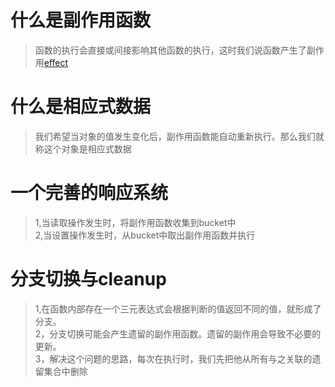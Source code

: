 <!--
 * @Author: wxxyanmei 736692897@qq.com
 * @Date: 2022-10-19 22:47:16
 * @LastEditors: wxxyanmei 736692897@qq.com
 * @LastEditTime: 2022-10-21 23:35:40
 * @FilePath: \vue设计与实现\第四章-相应系统的作用与实现总结.md
 * @Description: 这是默认设置,请设置`customMade`, 打开koroFileHeader查看配置 进行设置: https://github.com/OBKoro1/koro1FileHeader/wiki/%E9%85%8D%E7%BD%AE
-->
# 什么是副作用函数
>函数的执行会直接或间接影响其他函数的执行，这时我们说函数产生了副作用[effect](./effect.js)
# 什么是相应式数据
>我们希望当对象的值发生变化后，副作用函数能自动重新执行。那么我们就称这个对象是相应式数据
# 一个完善的响应系统
> 1,当读取操作发生时，将副作用函数收集到bucket中   
2,当设置操作发生时，从bucket中取出副作用函数并执行

# 分支切换与cleanup
> 1,在函数内部存在一个三元表达式会根据判断的值返回不同的值，就形成了分支。   
2，分支切换可能会产生遗留的副作用函数。遗留的副作用会导致不必要的更新。   
3，解决这个问题的思路，每次在执行时，我们先把他从所有与之关联的遗留集合中删除